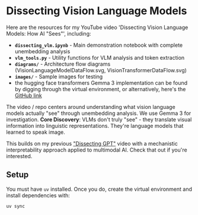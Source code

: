 # Dissecting Vision Language Models

Here are the resources for my YouTube video 'Dissecting Vision Language Models: How AI "Sees"', including:

- **`dissecting_vlm.ipynb`** - Main demonstration notebook with complete unembedding analysis
- **`vlm_tools.py`** - Utility functions for VLM analysis and token extraction
- **`diagrams/`** - Architecture flow diagrams (VisionLanguageModelDataFlow.svg, VisionTransformerDataFlow.svg)
- **`images/`** - Sample images for testing
- the hugging face transformers Gemma 3 implementation can be found by digging through the virtual environment, or alternatively, here's the [GitHub link](https://github.com/huggingface/transformers/blob/main/src/transformers/models/gemma3/modeling_gemma3.py)


The video / repo centers around understanding what vision language models actually "see" through unembedding analysis. We use Gemma 3 for investigation. **Core Discovery**: VLMs don't truly "see" - they translate visual information into linguistic representations. They're language models that learned to speak image.

This builds on my previous ["Dissecting GPT"](https://github.com/jacob-danner/dissecting-gpt) video with a mechanistic interpretability approach applied to multimodal AI. Check that out if you're interested.

## Setup

You must have `uv` installed. Once you do, create the virtual environment and install dependencies with:

```bash
uv sync
```
